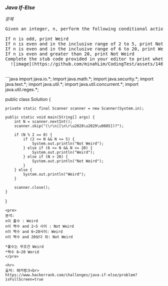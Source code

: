 ### *Java If-Else*

*문제*<br>
<pre>
Given an integer, n, perform the following conditional actions:

If n is odd, print Weird
If n is even and in the inclusive range of 2 to 5, print Not Weird
If n is even and in the inclusive range of 6 to 20, print Weird
If n is even and greater than 20, print Not Weird
Complete the stub code provided in your editor to print whether or not n is weird.
  ![image](https://github.com/minahLim/CodingTest/assets/146914181/116a273f-52cf-4393-ad45-fcd6cd679639)
</pre>
<br>
```java
import java.io.*;
import java.math.*;
import java.security.*;
import java.text.*;
import java.util.*;
import java.util.concurrent.*;
import java.util.regex.*;

public class Solution {

    private static final Scanner scanner = new Scanner(System.in);

    public static void main(String[] args) {
        int N = scanner.nextInt();
        scanner.skip("(\r\n|[\n\r\u2028\u2029\u0085])?");
        
        if (N % 2 == 0) { 
            if (2 <= N && N <= 5) {
                System.out.println("Not Weird");
            } else if (6 <= N && N <= 20) {
                System.out.println("Weird");
            } else if (N > 20) {
                System.out.println("Not Weird");
            }
        } else {
            System.out.println("Weird"); 
        }

        scanner.close();
    }
}
```
<pre>
분석:
n이 홀수 : Weird
n이 짝수 and 2~5 사이 : Not Weird
n이 짝수 and 6~20사이: Weird
n이 짝수 and 20보다 위: Not Weird

*홀수는 무조건 Weird
*짝수 6~20 Werid
</pre>

<hr>
출처: 해커랭크<br>
https://www.hackerrank.com/challenges/java-if-else/problem?isFullScreen=true
